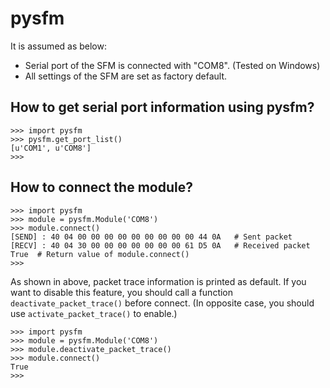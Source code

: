 # pysfm

It is assumed as below:  

+ Serial port of the SFM is connected with "COM8". (Tested on Windows)
+ All settings of the SFM are set as factory default.


## How to get serial port information using pysfm?


```console
>>> import pysfm
>>> pysfm.get_port_list()
[u'COM1', u'COM8']
>>>
```

## How to connect the module?

```console
>>> import pysfm
>>> module = pysfm.Module('COM8')
>>> module.connect()
[SEND] : 40 04 00 00 00 00 00 00 00 00 00 44 0A   # Sent packet
[RECV] : 40 04 30 00 00 00 00 00 00 00 61 D5 0A   # Received packet
True  # Return value of module.connect()
>>>
```
As shown in above, packet trace information is printed as default. If you want to disable this feature, you should call a function `deactivate_packet_trace()` before connect. (In opposite case, you should use `activate_packet_trace()` to enable.)

```console
>>> import pysfm
>>> module = pysfm.Module('COM8')
>>> module.deactivate_packet_trace()
>>> module.connect()
True
>>>
```

